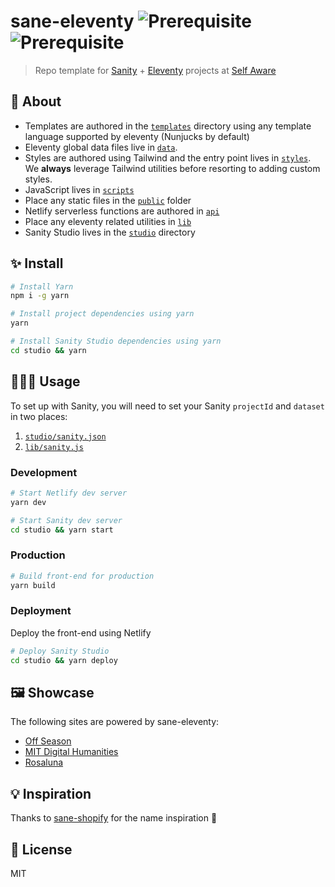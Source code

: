 # sane-eleventy ![Prerequisite](https://img.shields.io/badge/node-12.18.2-red.svg) ![Prerequisite](https://img.shields.io/badge/yarn-1.22.4-blue.svg)

> Repo template for [Sanity](https://sanity.io) + [Eleventy](https://11ty.dev) projects at [Self Aware](https://selfaware.studio)

## 📖 About

- Templates are authored in the [`templates`](templates) directory using any template language supported by eleventy (Nunjucks by default)
- Eleventy global data files live in [`data`](data).
- Styles are authored using Tailwind and the entry point lives in [`styles`](styles/index.css). We **always** leverage Tailwind utilities before resorting to adding custom styles.
- JavaScript lives in [`scripts`](scripts)
- Place any static files in the [`public`](public) folder
- Netlify serverless functions are authored in [`api`](api)
- Place any eleventy related utilities in [`lib`](lib)
- Sanity Studio lives in the [`studio`](studio) directory

## ✨ Install

```sh
# Install Yarn
npm i -g yarn

# Install project dependencies using yarn
yarn

# Install Sanity Studio dependencies using yarn
cd studio && yarn
```

## 👩🏻‍💻 Usage

To set up with Sanity, you will need to set your Sanity `projectId` and `dataset` in two places:

1. [`studio/sanity.json`](studio/sanity.json)
2. [`lib/sanity.js`](lib/sanity.js)

### Development

```sh
# Start Netlify dev server
yarn dev

# Start Sanity dev server
cd studio && yarn start
```

### Production

```sh
# Build front-end for production
yarn build
```

### Deployment

Deploy the front-end using Netlify

```sh
# Deploy Sanity Studio
cd studio && yarn deploy
```

## 🖼️ Showcase

The following sites are powered by sane-eleventy:

- [Off Season](https://offseasoncreative.com)
- [MIT Digital Humanities](https://digitalhumanities.mit.edu)
- [Rosaluna](https://mezcalrosaluna.com)

## 💡 Inspiration

Thanks to [sane-shopify](https://github.com/good-idea/sane-shopify) for the name inspiration 🙂

## 🧾 License

MIT
